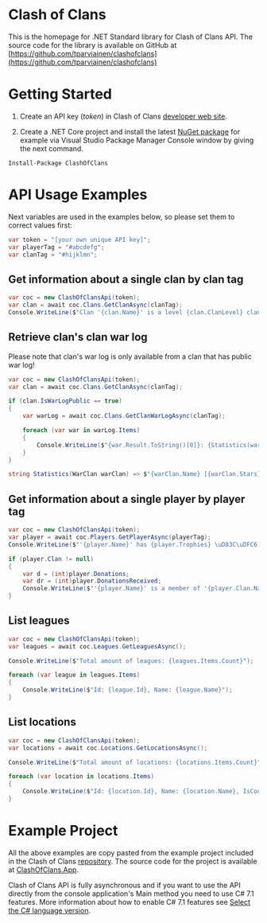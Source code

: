 # **Clash of Clans**
This is the homepage for .NET Standard library for Clash of Clans API. The source code for the library is available on GitHub
at [https://github.com/tparviainen/clashofclans](https://github.com/tparviainen/clashofclans)

# Getting Started

1. Create an API key (*token*) in Clash of Clans [developer web site](https://developer.clashofclans.com/).

2. Create a .NET Core project and install the latest [NuGet package](https://www.nuget.org/packages/ClashOfClans/) for example via Visual Studio Package Manager Console window by giving the next command.
```
Install-Package ClashOfClans
```

# API Usage Examples

Next variables are used in the examples below, so please set them to correct values first:

```csharp
var token = "[your own unique API key]";
var playerTag = "#abcdefg";
var clanTag = "#hijklmn";
```

## Get information about a single clan by clan tag

```csharp
var coc = new ClashOfClansApi(token);
var clan = await coc.Clans.GetClanAsync(clanTag);
Console.WriteLine($"Clan '{clan.Name}' is a level {clan.ClanLevel} clan and has {clan.Members} members");
```

## Retrieve clan's clan war log
Please note that clan's war log is only available from a clan that has public war log!

```csharp
var coc = new ClashOfClansApi(token);
var clan = await coc.Clans.GetClanAsync(clanTag);

if (clan.IsWarLogPublic == true)
{
    var warLog = await coc.Clans.GetClanWarLogAsync(clanTag);

    foreach (var war in warLog.Items)
    {
        Console.WriteLine($"{war.Result.ToString()[0]}: {Statistics(war.Clan)} vs {Statistics(war.Opponent)}");
    }
}

string Statistics(WarClan warClan) => $"{warClan.Name} [{warClan.Stars}\u2605/{warClan.DestructionPercentage}%]";
```

## Get information about a single player by player tag
```csharp
var coc = new ClashOfClansApi(token);
var player = await coc.Players.GetPlayerAsync(playerTag);
Console.WriteLine($"'{player.Name}' has {player.Trophies} \uD83C\uDFC6 and {player.WarStars} war stars");

if (player.Clan != null)
{
    var d = (int)player.Donations;
    var dr = (int)player.DonationsReceived;
    Console.WriteLine($"'{player.Name}' is a member of '{player.Clan.Name}' and has a donation ratio {d}/{dr}={(dr != 0 ? (d / (float)dr) : 0):0.00}");
}
```

## List leagues
```csharp
var coc = new ClashOfClansApi(token);
var leagues = await coc.Leagues.GetLeaguesAsync();

Console.WriteLine($"Total amount of leagues: {leagues.Items.Count}");

foreach (var league in leagues.Items)
{
    Console.WriteLine($"Id: {league.Id}, Name: {league.Name}");
}
```

## List locations
```csharp
var coc = new ClashOfClansApi(token);
var locations = await coc.Locations.GetLocationsAsync();

Console.WriteLine($"Total amount of locations: {locations.Items.Count}");

foreach (var location in locations.Items)
{
    Console.WriteLine($"Id: {location.Id}, Name: {location.Name}, IsCountry: {location.IsCountry}, CountryCode: {location.CountryCode}");
}
```

# Example Project
All the above examples are copy pasted from the example project included in the Clash of Clans [repository](https://github.com/tparviainen/clashofclans). The source code for the project is available at [ClashOfClans.App](https://github.com/tparviainen/clashofclans/tree/master/src/ClashOfClans.App).

Clash of Clans API is fully asynchronous and if you want to use the API directly from the console application's Main method you need
to use C# 7.1 features. More information about how to enable C# 7.1 features see 
[Select the C# language version](https://docs.microsoft.com/en-us/dotnet/csharp/language-reference/configure-language-version).
